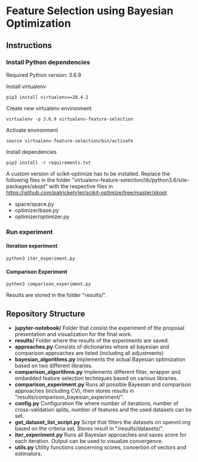 # Feature Selection using Bayesian Optimization 
## Instructions
### Install Python dependencies
Required Python version: 3.6.9

Install virtualenv

    pip3 install virtualenv==20.4.2
Create new virtualenv environment

    virtualenv -p 3.6.9 virtualenv-feature-selection
Activate environment

    source virtualenv-feature-selection/bin/activate
Install dependencies

    pip3 install -r requirements.txt

A custom version of scikit-optimize has to be installed.
Replace the following files in the folder "virtualenv-feature-selection/lib/python3.6/site-packages/skopt" with the respective files in https://github.com/patrickehrler/scikit-optimize/tree/master/skopt
- space/space.py
- optimizer/base.py
- optimizer/optimizer.py

### Run experiment
#### Iteration experiment
    python3 iter_experiment.py
#### Comparison Experiment
    python3 comparison_experiment.py

Results are stored in the folder "results/".

## Repository Structure
- **jupyter-notebook/** Folder that consist the experiment of the proposal presentation and visualization for the final work.
- **results/** Folder where the results of the experiments are saved.
- **approaches.py** Consists of dictionaries where all bayesian and comparison approaches are listed (including all adjustments)
- **bayesian_algorithms.py** Implements the actual Bayesian optimization based on two different libraries.
- **comparison_algorithms.py** Implements different filter, wrapper and embedded feature selection techniques based on various libraries.
- **comparison_experiment.py** Runs all possible Bayesian and comparison approaches (including CV), then stores results in "results/comparison_bayesian_experiment/".
- **config.py** Configuration file where number of iterations, number of cross-validation splits, number of features and the used datasets can be set.
- **get_dataset_list_script.py** Script that filters the datasets on openml.org based on the criteria set. Stores result in "/results/datasets/".
- **iter_experiment.py** Runs all Bayesian approaches and saves score for each iteration. Output can be used to visualize convergence.
- **utils.py** Utility functions concerning scores, convertion of vectors and estimators.
